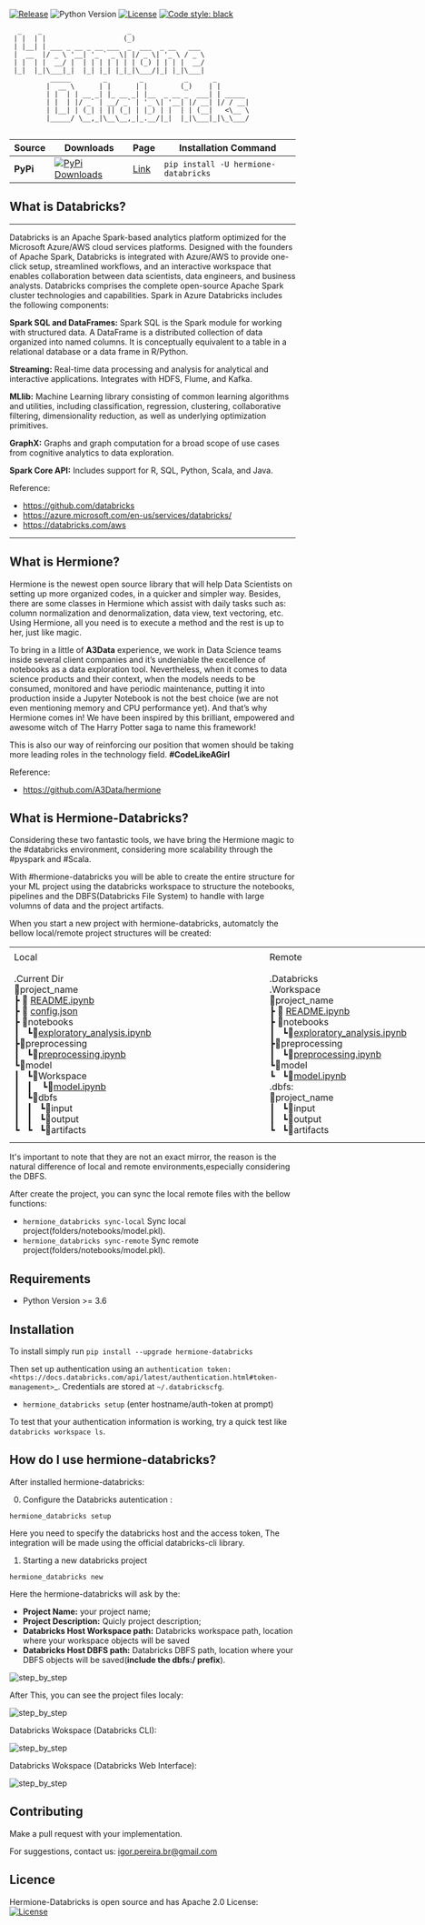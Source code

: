 [![Release](https://img.shields.io/github/v/release/igorpereirabr1/hermione_databricks)]((https://pypi.org/project/hermione-databricks/))
![Python Version](https://img.shields.io/badge/python-3.6%20|%203.7%20|%203.8-brightgreen.svg)
[![License](https://img.shields.io/badge/License-Apache%202.0-blue.svg)](https://opensource.org/licenses/Apache-2.0)
[![Code style: black](https://img.shields.io/badge/code%20style-black-000000.svg)](https://github.com/psf/black)

```
  _    _                     _                             
 | |  | |                   (_)                            
 | |__| | ___ _ __ _ __ ___  _  ___  _ __   ___            
 |  __  |/ _ \ '__| '_ ` _ \| |/ _ \| '_ \ / _ \           
 | |  | |  __/ |  | | | | | | | (_) | | | |  __/           
 |_|  |_|\___|_|  |_| |_| |_|_|\___/|_| |_|\___|         
          _____        _        _          _      _ 
         |  __ \      | |      | |        (_)    | |       
         | |  | | __ _| |_ __ _| |__  _ __ _  ___| | _____ 
         | |  | |/ _` | __/ _` | '_ \| '__| |/ __| |/ / __|
         | |__| | (_| | || (_| | |_) | |  | | (__|   <\__ \
         |_____/ \__,_|\__\__,_|_.__/|_|  |_|\___|_|\_\___/
          
 ```                                                         



| Source    | Downloads                                                                                                                       | Page                                                 | Installation Command                       |
|-----------|---------------------------------------------------------------------------------------------------------------------------------|------------------------------------------------------|--------------------------------------------|
| **PyPi**  | [![PyPi Downloads](https://pepy.tech/badge/hermione_databricks)](https://pypi.org/project/hermione_databricks/)                      | [Link](https://pypi.org/project/hermione_databricks/)        | `pip install -U hermione-databricks `                  |



## What is Databricks?
---
Databricks is an Apache Spark-based analytics platform optimized for the Microsoft Azure/AWS cloud services platforms. Designed with the founders of Apache Spark, Databricks is integrated with Azure/AWS to provide one-click setup, streamlined workflows, and an interactive workspace that enables collaboration between data scientists, data engineers, and business analysts.
Databricks comprises the complete open-source Apache Spark cluster technologies and capabilities. Spark in Azure Databricks includes the following components:

**Spark SQL and DataFrames:** Spark SQL is the Spark module for working with structured data. A DataFrame is a distributed collection of data organized into named columns. It is conceptually equivalent to a table in a relational database or a data frame in R/Python.

**Streaming:** Real-time data processing and analysis for analytical and interactive applications. Integrates with HDFS, Flume, and Kafka.

**MLlib:** Machine Learning library consisting of common learning algorithms and utilities, including classification, regression, clustering, collaborative filtering, dimensionality reduction, as well as underlying optimization primitives.

**GraphX:** Graphs and graph computation for a broad scope of use cases from cognitive analytics to data exploration.

**Spark Core API:** Includes support for R, SQL, Python, Scala, and Java.

Reference:
 - https://github.com/databricks
 - https://azure.microsoft.com/en-us/services/databricks/
 - https://databricks.com/aws
---
## What is Hermione?

Hermione is the newest open source library that will help Data Scientists on setting up more organized codes, in a quicker and simpler way. Besides, there are some classes in Hermione which assist with daily tasks such as: column normalization and denormalization, data view, text vectoring, etc. Using Hermione, all you need is to execute a method and the rest is up to her, just like magic.

To bring in a little of **A3Data** experience, we work in Data Science teams inside several client companies and it’s undeniable the excellence of notebooks as a data exploration tool. Nevertheless, when it comes to data science products and their context, when the models needs to be consumed, monitored and have periodic maintenance, putting it into production inside a Jupyter Notebook is not the best choice (we are not even mentioning memory and CPU performance yet). And that’s why Hermione comes in! We have been inspired by this brilliant, empowered and awesome witch of The Harry Potter saga to name this framework!

This is also our way of reinforcing our position that women should be taking more leading roles in the technology field. **#CodeLikeAGirl**

Reference:
 - https://github.com/A3Data/hermione

## What is Hermione-Databricks?

Considering these two fantastic tools, we have bring the Hermione magic to the #databricks environment, considering more scalability through the #pyspark and #Scala.

With  #hermione-databricks you will be able to create the entire structure for your ML project using the databricks workspace to structure the notebooks, pipelines and the DBFS(Databricks File System) to handle with large volumns of data and the project artifacts.

When you start a new project with hermione-databricks, automatcly the bellow local/remote project structures will be created:

<html>
<div>
<div><a href="hermione_databricks\databricks_file_text\pre.ipynb"></a>
<table style="width: 900px;">
<tbody>
<tr style="height: 30px;">
<td style="width: 450px; line-height: 30px; height: 30px;">Local</td>
<td style="width: 450px; line-height: 30px; height: 30px;">Remote</td>
</tr>
<tr style="height: 120px;">
<td style="width: 450px; line-height: 3px; height: 120px;">
<p>.Current Dir</p>
<p>📂project_name</p>
<p>┣ 📜 <a href="hermione_databricks\databricks_file_text\README.ipynb">README.ipynb</a></p>
<p>┣ 📜 <a href="hermione_databricks\databricks_file_text\stack_configuration.json">config.json</a></p>
<p>┣ 📂notebooks</p>
<p>┃&nbsp;&nbsp; ┗📜<a href="hermione_databricks\databricks_file_text\exploratory_analysis.ipynb">exploratory_analysis.ipynb</a></p>
<p>┣📂preprocessing</p>
<p>┃&nbsp;&nbsp; ┗📜<a href="hermione_databricks\databricks_file_text\preprocessing.ipynb">preprocessing.ipynb</a></p>
<p>┗📂model</p>
<p>┃&nbsp;&nbsp; ┗📂Workspace</p>
<p>┃&nbsp;&nbsp;&nbsp;┃ &nbsp;&nbsp; ┗📜<a href="hermione_databricks\databricks_file_text\model.ipynb">model.ipynb</a></p>
<p>┃&nbsp;&nbsp; ┗📂dbfs</p>
<p>┃&nbsp;&nbsp;&nbsp;┃&nbsp;&nbsp; ┗📂input</p>
<p>┃&nbsp;&nbsp;&nbsp;┃&nbsp;&nbsp; ┗📂output</p>
<p>┗&nbsp;&nbsp; ┗&nbsp;&nbsp; ┗📂artifacts</p>
</td>
<td style="width: 450px; line-height: 3px; height: 120px;">
<p>.Databricks</p>
<p>.Workspace</p>
<p>📂project_name</p>
<p>┣ 📜 <a href="hermione_databricks\databricks_file_text\README.ipynb">README.ipynb</a></p>
<p>┣ 📂notebooks</p>
<p>┃&nbsp;&nbsp; ┗📜<a href="hermione_databricks\databricks_file_text\exploratory_analysis.ipynb">exploratory_analysis.ipynb</a></p>
<p>┣📂preprocessing</p>
<p>┃&nbsp;&nbsp; ┗📜<a href="hermione_databricks\databricks_file_text\preprocessing.ipynb">preprocessing.ipynb</a></p>
<p>┗📂model</p>
<p>┗&nbsp;&nbsp; ┗📜<a href="hermione_databricks\databricks_file_text\model.ipynb">model.ipynb</a></p>
<p></p>
<p>.dbfs:</p>
<p>📂project_name</p>
<p>┃&nbsp;&nbsp; ┗📂input</p>
<p>┃&nbsp;&nbsp; ┗📂output</p>
<p>┗&nbsp;&nbsp; ┗📂artifacts</p>
</td>
</tr>
</tbody>
</table>
</div>
</div>
</html>

It's important to note that they are not an exact mirror, the reason is the natural difference of local and remote environments,especially considering the DBFS.

After create the project, you can sync the local remote files with the bellow functions:

- ```hermione_databricks sync-local```  Sync local project(folders/notebooks/model.pkl).
- ```hermione_databricks sync-remote``` Sync remote project(folders/notebooks/model.pkl).

Requirements
------------

-  Python Version >= 3.6

Installation
---------------

To install simply run
``pip install --upgrade hermione-databricks``


Then set up authentication using an `authentication token: <https://docs.databricks.com/api/latest/authentication.html#token-management>`_. Credentials are stored at ``~/.databrickscfg``.

- ``hermione_databricks setup`` (enter hostname/auth-token at prompt)

To test that your authentication information is working, try a quick test like ``databricks workspace ls``.


## How do I use hermione-databricks?
After installed hermione-databricks:

0.  Configure the Databricks autentication :

```
hermione_databricks setup
```
Here you need to specify the databricks host and the access token, The integration will be made using the official databricks-cli library.

1. Starting a new databricks project

```
hermione_databricks new
```
Here the hermione-databricks will ask by the:
- **Project Name:** your project name;
- **Project Description:** Quicly project description;
- **Databricks Host Workspace path:** Databricks workspace path, location where your workspace objects will be saved
- **Databricks Host DBFS path:** Databricks DBFS path, location where your DBFS objects will be saved(**include the dbfs:/ prefix**).

![step_by_step](images/hermione_databricks_new_project.png)

After This, you can see the project files localy:

![step_by_step](images/hermione_databricks_new_project_2.png)

Databricks Wokspace (Databricks CLI):

![step_by_step](images/hermione_databricks_new_project_3.png)

Databricks Wokspace (Databricks Web Interface):

![step_by_step](images/hermione_databricks_new_project_4.png)



## Contributing

  Make a pull request with your implementation.

For suggestions, contact us: igor.pereira.br@gmail.com

## Licence
Hermione-Databricks is open source and has Apache 2.0 License: [![License](https://img.shields.io/badge/License-Apache%202.0-blue.svg)](https://opensource.org/licenses/Apache-2.0)